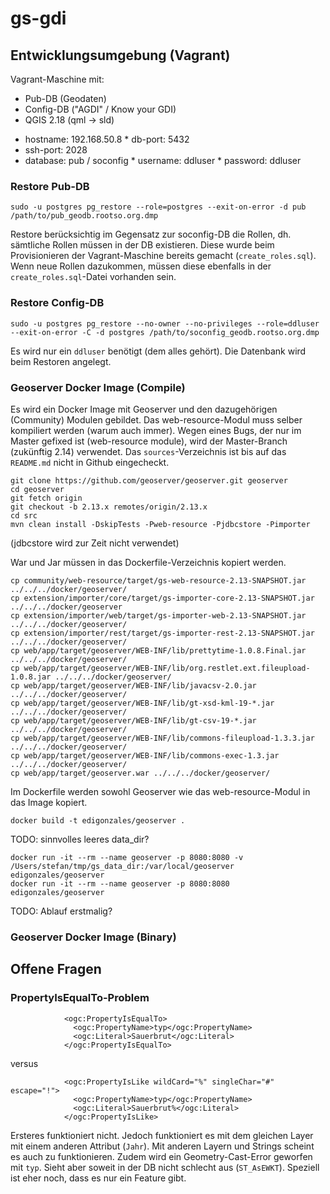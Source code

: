 # gs-gdi

## Entwicklungsumgebung (Vagrant)
Vagrant-Maschine mit:

- Pub-DB (Geodaten)
- Config-DB ("AGDI" / Know your GDI)
- QGIS 2.18 (qml -> sld)

* hostname: 192.168.50.8
* db-port: 5432
* ssh-port: 2028
* database: pub / soconfig
* username: ddluser
* password: ddluser

### Restore Pub-DB

```
sudo -u postgres pg_restore --role=postgres --exit-on-error -d pub /path/to/pub_geodb.rootso.org.dmp
```

Restore berücksichtig im Gegensatz zur soconfig-DB die Rollen, dh. sämtliche Rollen müssen in der DB existieren. Diese wurde beim Provisionieren der Vagrant-Maschine bereits gemacht (`create_roles.sql`). Wenn neue Rollen dazukommen, müssen diese ebenfalls in der `create_roles.sql`-Datei vorhanden sein.

### Restore Config-DB

```
sudo -u postgres pg_restore --no-owner --no-privileges --role=ddluser --exit-on-error -C -d postgres /path/to/soconfig_geodb.rootso.org.dmp
```

Es wird nur ein `ddluser` benötigt (dem alles gehört). Die Datenbank wird beim Restoren angelegt.

### Geoserver Docker Image (Compile)
Es wird ein Docker Image mit Geoserver und den dazugehörigen (Community) Modulen gebildet. Das web-resource-Modul muss selber kompiliert werden (warum auch immer). Wegen eines Bugs, der nur im Master gefixed ist (web-resource module), wird der Master-Branch (zukünftig 2.14) verwendet. Das `sources`-Verzeichnis ist bis auf das `README.md` nicht in Github eingecheckt.

```
git clone https://github.com/geoserver/geoserver.git geoserver
cd geoserver
git fetch origin
git checkout -b 2.13.x remotes/origin/2.13.x
cd src
mvn clean install -DskipTests -Pweb-resource -Pjdbcstore -Pimporter
```
(jdbcstore wird zur Zeit nicht verwendet)

War und Jar müssen in das Dockerfile-Verzeichnis kopiert werden.
```
cp community/web-resource/target/gs-web-resource-2.13-SNAPSHOT.jar ../../../docker/geoserver/
cp extension/importer/core/target/gs-importer-core-2.13-SNAPSHOT.jar ../../../docker/geoserver
cp extension/importer/web/target/gs-importer-web-2.13-SNAPSHOT.jar ../../../docker/geoserver/
cp extension/importer/rest/target/gs-importer-rest-2.13-SNAPSHOT.jar ../../../docker/geoserver/
cp web/app/target/geoserver/WEB-INF/lib/prettytime-1.0.8.Final.jar ../../../docker/geoserver/
cp web/app/target/geoserver/WEB-INF/lib/org.restlet.ext.fileupload-1.0.8.jar ../../../docker/geoserver/
cp web/app/target/geoserver/WEB-INF/lib/javacsv-2.0.jar ../../../docker/geoserver/
cp web/app/target/geoserver/WEB-INF/lib/gt-xsd-kml-19-*.jar ../../../docker/geoserver/
cp web/app/target/geoserver/WEB-INF/lib/gt-csv-19-*.jar ../../../docker/geoserver/
cp web/app/target/geoserver/WEB-INF/lib/commons-fileupload-1.3.3.jar ../../../docker/geoserver/
cp web/app/target/geoserver/WEB-INF/lib/commons-exec-1.3.jar ../../../docker/geoserver/
cp web/app/target/geoserver.war ../../../docker/geoserver/
```

Im Dockerfile werden sowohl Geoserver wie das web-resource-Modul in das Image kopiert.

```
docker build -t edigonzales/geoserver .
```

TODO: sinnvolles leeres data_dir?
```
docker run -it --rm --name geoserver -p 8080:8080 -v /Users/stefan/tmp/gs_data_dir:/var/local/geoserver edigonzales/geoserver
docker run -it --rm --name geoserver -p 8080:8080 edigonzales/geoserver
```

TODO: Ablauf erstmalig?

### Geoserver Docker Image (Binary)



## Offene Fragen

### PropertyIsEqualTo-Problem
```
            <ogc:PropertyIsEqualTo>
              <ogc:PropertyName>typ</ogc:PropertyName>
              <ogc:Literal>Sauerbrut</ogc:Literal>
            </ogc:PropertyIsEqualTo>
```
versus
```
            <ogc:PropertyIsLike wildCard="%" singleChar="#" escape="!">
              <ogc:PropertyName>typ</ogc:PropertyName>
              <ogc:Literal>Sauerbrut%</ogc:Literal>
            </ogc:PropertyIsLike>
```

Ersteres funktioniert nicht. Jedoch funktioniert es mit dem gleichen Layer mit einem anderen Attribut (`Jahr`). Mit anderen Layern und Strings scheint es auch zu funktionieren. Zudem wird ein Geometry-Cast-Error geworfen mit `typ`. Sieht aber soweit in der DB nicht schlecht aus (`ST_AsEWKT`). Speziell ist eher noch, dass es nur ein Feature gibt.